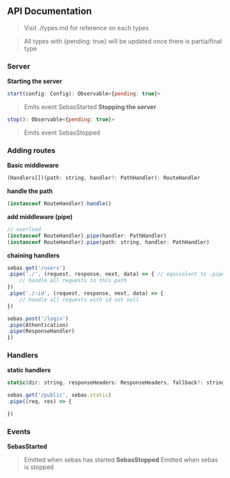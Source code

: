 ## API Documentation

> Visit ./types.md for reference on each types

> All types with {pending: true} will be updated once there is partia/final type

### Server
**Starting the server**
```javascript
start(config: Config): Observable<{pending: true}>
```
> Emits event SebasStarted
**Stopping the server**
```javascript
stop(): Observable<{pending: true}>
```
> Emits event SebasStopped
### Adding routes
**Basic middleware**
```javascript
(Handlers[])(path: string, handler?: PathHandler): RouteHandler
```
**handle the path**
```javascript
(instanceof RouteHandler).handle()
```

**add middleware (pipe)**
```javascript
// overload
(instanceof RouteHandler).pipe(handler: PathHandler)
(instanceof RouteHandler).pipe(path: string, handler: PathHandler)
```

**chaining handlers**
```javascript
sebas.get('/users')
.pipe('./', (request, response, next, data) => { // equivalent to .pipe((request, response)
	// handle all requests to this path
})
.pipe('./:id', (request, response, next, data) => {
	// handle all requests with id not null
})

sebas.post('/login')
.pipe(Athentication)
.pipe(ResponseHandler)
})
```
### Handlers
**static handlers**

```javascript
static(dir: string, responseHeaders: ResponseHeaders, fallback?: string): RouteHandler
``` 

```javascript
sebas.get('/public', sebas.static)
.pipe((req, res) => {

})
```

### Events

**SebasStarted**
> Emitted when sebas has started
**SebasStopped**
> Emitted when sebas is stopped
